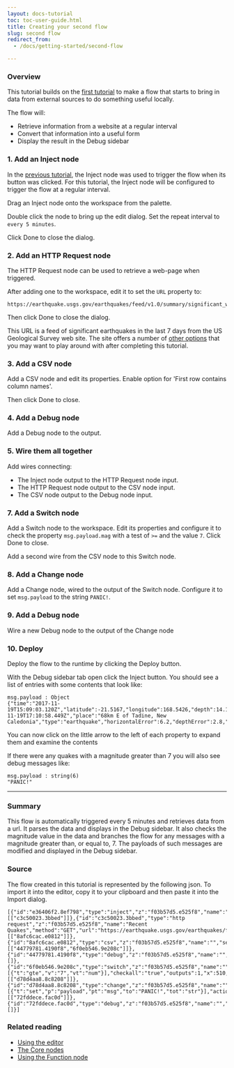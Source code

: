 ```yaml
---
layout: docs-tutorial
toc: toc-user-guide.html
title: Creating your second flow
slug: second flow
redirect_from:
  - /docs/getting-started/second-flow

---
```



### Overview

This tutorial builds on the [first tutorial](first-flow) to make a flow that
starts to bring in data from external sources to do something useful locally.

The flow will:

 - Retrieve information from a website at a regular interval
 - Convert that information into a useful form
 - Display the result in the Debug sidebar

### 1. Add an Inject node

In the [previous tutorial](first-flow), the Inject node was used to trigger the
flow when its button was clicked. For this tutorial, the Inject node will be
configured to trigger the flow at a regular interval.

Drag an Inject node onto the workspace from the palette.

Double click the node to bring up the edit dialog. Set the repeat interval to
`every 5 minutes`.

Click Done to close the dialog.

### 2. Add an HTTP Request node

The HTTP Request node can be used to retrieve a web-page when triggered.

After adding one to the workspace, edit it to set the `URL` property to:

    https://earthquake.usgs.gov/earthquakes/feed/v1.0/summary/significant_week.csv

Then click Done to close the dialog.

This URL is a feed of significant earthquakes in the last 7 days from the US Geological Survey web site. The site offers a number of [other options](https://earthquake.usgs.gov/earthquakes/feed/v1.0/csv.php)
that you may want to play around with after completing this tutorial.

### 3. Add a CSV node

Add a CSV node and edit its properties. Enable option for 'First row contains
 column names'.

Then click Done to close.

### 4. Add a Debug node

Add a Debug node to the output.

### 5. Wire them all together

Add wires connecting:

  - The Inject node output to the HTTP Request node input.
  - The HTTP Request node output to the CSV node input.
  - The CSV node output to the Debug node input.

### 7. Add a Switch node

Add a Switch node to the workspace. Edit its properties and configure it to check
the property `msg.payload.mag` with a test of `>=` and the value `7`. Click
Done to close.

Add a second wire from the CSV node to this Switch node.

### 8. Add a Change node

Add a Change node, wired to the output of the Switch node. Configure it to
set `msg.payload` to the string `PANIC!`.

### 9. Add a Debug node

Wire a new Debug node to the output of the Change node

### 10. Deploy

Deploy the flow to the runtime by clicking the Deploy button.

With the Debug sidebar tab open click the Inject button. You should see a list of
entries with some contents that look like:

    msg.payload : Object
    {"time":"2017-11-19T15:09:03.120Z","latitude":-21.5167,"longitude":168.5426,"depth":14.19,"mag":6.6,"magType":"mww","gap":21,"dmin":0.478,"rms":0.86,"net":"us","id":"us2000brgk","updated":"2017-11-19T17:10:58.449Z","place":"68km E of Tadine, New Caledonia","type":"earthquake","horizontalError":6.2,"depthError":2.8,"magError":0.037,"magNst":72,"status":"reviewed","locationSource":"us","magSource":"us"}

You can now click on the little arrow to the left of each property to expand them
and examine the contents

If there were any quakes with a magnitude greater than 7 you will also see debug
messages like:

    msg.payload : string(6)
    "PANIC!"

***

### Summary

This flow is automatically triggered every 5 minutes and retrieves data from a
url. It parses the data and displays in the Debug sidebar. It also checks the
magnitude value in the data and branches the flow for any messages with a
magnitude greater than, or equal to, 7. The payloads of such messages are
modified and displayed in the Debug sidebar.


### Source

The flow created in this tutorial is represented by the following json. To import
it into the editor, copy it to your clipboard and then paste it into the Import dialog.

    [{"id":"e36406f2.8ef798","type":"inject","z":"f03b57d5.e525f8","name":"","topic":"","payload":"","payloadType":"str","repeat":"300","crontab":"","once":false,"x":130,"y":900,"wires":[["c3c50023.3bbed"]]},{"id":"c3c50023.3bbed","type":"http request","z":"f03b57d5.e525f8","name":"Recent Quakes","method":"GET","url":"https://earthquake.usgs.gov/earthquakes/feed/v1.0/summary/significant_week.csv","tls":"","x":300,"y":900,"wires":[["8afc6cac.e0812"]]},{"id":"8afc6cac.e0812","type":"csv","z":"f03b57d5.e525f8","name":"","sep":",","hdrin":true,"hdrout":"","multi":"one","ret":"\\n","temp":"","x":470,"y":900,"wires":[["44779781.4190f8","6f0eb546.9e208c"]]},{"id":"44779781.4190f8","type":"debug","z":"f03b57d5.e525f8","name":"","active":true,"complete":false,"x":630,"y":900,"wires":[]},{"id":"6f0eb546.9e208c","type":"switch","z":"f03b57d5.e525f8","name":"","property":"payload.mag","propertyType":"msg","rules":[{"t":"gte","v":"7","vt":"num"}],"checkall":"true","outputs":1,"x":510,"y":960,"wires":[["d78d4aa8.8c8208"]]},{"id":"d78d4aa8.8c8208","type":"change","z":"f03b57d5.e525f8","name":"","rules":[{"t":"set","p":"payload","pt":"msg","to":"PANIC!","tot":"str"}],"action":"","property":"","from":"","to":"","reg":false,"x":650,"y":1020,"wires":[["72fddece.fac0d"]]},{"id":"72fddece.fac0d","type":"debug","z":"f03b57d5.e525f8","name":"","active":true,"complete":false,"x":750,"y":960,"wires":[]}]

### Related reading

 - [Using the editor](/docs/user-guide/editor/)
 - [The Core nodes](/docs/user-guide/nodes)
 - [Using the Function node](/docs/user-guide/writing-functions)
